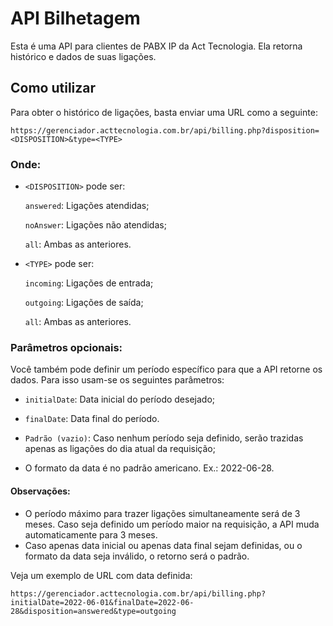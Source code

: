 # API Bilhetagem

Esta é uma API para clientes de PABX IP da Act Tecnologia. Ela retorna histórico e dados de suas ligações.


## Como utilizar

Para obter o histórico de ligações, basta enviar uma URL como a seguinte:

```
https://gerenciador.acttecnologia.com.br/api/billing.php?disposition=<DISPOSITION>&type=<TYPE>
```

### Onde:

- ```<DISPOSITION>``` pode ser:

    ```answered```: Ligações atendidas;

    ```noAnswer```: Ligações não atendidas;

    ```all```: Ambas as anteriores.



- ```<TYPE>``` pode ser:

    ```incoming```: Ligações de entrada;

    ```outgoing```: Ligações de saída;

    ```all```: Ambas as anteriores.

### Parâmetros opcionais:
Você também pode definir um período específico para que a API retorne os dados. Para isso usam-se os seguintes parâmetros:

- ```initialDate```: Data inicial do período desejado;

- ```finalDate```: Data final do período.

- ```Padrão (vazio)```: Caso nenhum período seja definido, serão trazidas apenas as ligações do dia atual da requisição;

- O formato da data é no padrão americano. Ex.: 2022-06-28.

#### Observações:
- O período máximo para trazer ligações simultaneamente será de 3 meses. Caso seja definido um período maior na requisição, a API muda automaticamente para 3 meses.
- Caso apenas data inicial ou apenas data final sejam definidas, ou o formato da data seja inválido, o retorno será o padrão.

Veja um exemplo de URL com data definida:

```
https://gerenciador.acttecnologia.com.br/api/billing.php?initialDate=2022-06-01&finalDate=2022-06-28&disposition=answered&type=outgoing
```